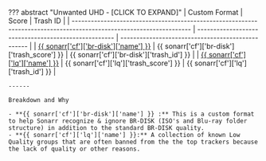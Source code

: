 ??? abstract "Unwanted UHD - [CLICK TO EXPAND]"
    | Custom Format                                                                                                       | Score                                                | Trash ID                                          |
    | ------------------------------------------------------------------------------------------------------------------- | ---------------------------------------------------- | ------------------------------------------------- |
    | [{{ sonarr['cf']['br-disk']['name'] }}](/Sonarr/sonarr-collection-of-custom-formats/#br-disk)                       | {{ sonarr['cf']['br-disk']['trash_score'] }}         | {{ sonarr['cf']['br-disk']['trash_id'] }}         |
    | [{{ sonarr['cf']['lq']['name'] }}](/Sonarr/sonarr-collection-of-custom-formats/#lq)                                 | {{ sonarr['cf']['lq']['trash_score'] }}              | {{ sonarr['cf']['lq']['trash_id'] }}              |

    ------

    Breakdown and Why

    - **{{ sonarr['cf']['br-disk']['name'] }} :** This is a custom format to help Sonarr recognize & ignore BR-DISK (ISO's and Blu-ray folder structure) in addition to the standard BR-DISK quality.
    - **{{ sonarr['cf']['lq']['name'] }}:** A collection of known Low Quality groups that are often banned from the the top trackers because the lack of quality or other reasons.

